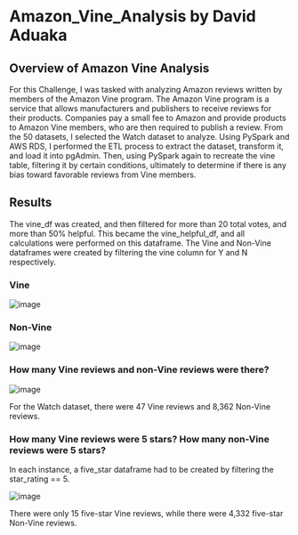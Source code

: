 # Amazon_Vine_Analysis by David Aduaka

## Overview of Amazon Vine Analysis

For this Challenge, I was tasked with analyzing Amazon reviews written by members of the Amazon Vine program. The Amazon Vine program is a service that allows manufacturers and publishers to receive reviews for their products. Companies pay a small fee to Amazon and provide products to Amazon Vine members, who are then required to publish a review. From the 50 datasets, I selected the Watch dataset to analyze. Using PySpark and AWS RDS, I performed the ETL process to extract the dataset, transform it, and load it into pgAdmin. Then, using PySpark again to recreate the vine table, filtering it by certain conditions, ultimately to determine if there is any bias toward favorable reviews from Vine members.

## Results 
The vine_df was created, and then filtered for more than 20 total votes, and more than 50% helpful. This became the vine_helpful_df, and all calculations were performed on this dataframe. The Vine and Non-Vine dataframes were created by filtering the vine column for Y and N respectively.

### Vine 
![image](https://user-images.githubusercontent.com/70069730/153780848-61be13cd-44bf-4fa5-a9d9-589d383d7e27.png)

### Non-Vine
![image](https://user-images.githubusercontent.com/70069730/153780883-4b6e45d0-6146-47bb-ab03-65b8afe93aef.png)

### How many Vine reviews and non-Vine reviews were there?
![image](https://user-images.githubusercontent.com/70069730/153780914-d73d0af2-1401-48af-a217-7f09ef80eb0d.png)

For the Watch dataset, there were 47 Vine reviews and 8,362 Non-Vine reviews.

### How many Vine reviews were 5 stars? How many non-Vine reviews were 5 stars?

In each instance, a five_star dataframe had to be created by filtering the star_rating == 5.

![image](https://user-images.githubusercontent.com/70069730/153781094-62e3aac2-3897-430b-ab17-b173ccb02231.png)

There were only 15 five-star Vine reviews, while there were 4,332 five-star Non-Vine reviews.
